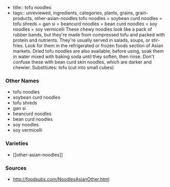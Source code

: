 - title:: tofu noodles
- tags:: unreviewed, ingredients, categories, plants, grains, grain-products, other-asian-noodles
tofu noodles = soybean curd noodles = tofu shreds = gan si = beancurd noodles = bean curd noodles = soy noodles = soy vermicelli These chewy noodles look like a pack of rubber bands, but they're made from compressed tofu and packed with protein and nutrients. They're usually served in salads, soups, or stir-fries. Look for them in the refrigerated or frozen foods section of Asian markets. Dried tofu noodles are also available; before using, soak them in water mixed with baking soda until they soften, then rinse. Don't confuse these with bean curd skin noodles, which are darker and chewier. Substitutes: tofu (cut into small cubes)

### Other Names

* tofu noodles
* soybean curd noodles
* tofu shreds
* gan si
* beancurd noodles
* bean curd noodles
* soy noodles
* soy vermicelli

### Varieties

* [[other-asian-noodles]]

### Sources
* http://foodsubs.com/NoodlesAsianOther.html

